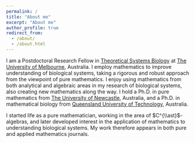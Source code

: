 ```yaml
---
permalink: /
title: "About me"
excerpt: "About me"
author_profile: true
redirect_from: 
  - /about/
  - /about.html
---
```


I am a Postdoctoral Research Fellow in [Theoretical Systems Biology](https://www.theosysbio.com/) at [The University of Melbourne](https://www.unimelb.edu.au/), Australia. I employ mathematics to improve understanding of biological systems, taking a rigorous and robust approach from the viewpoint of pure mathematics. I enjoy using mathematics from both analytical and algebraic areas in my research of biological systems, also creating new mathematics along the way. I hold a Ph.D. in pure mathematics from [The University of Newcastle](https://www.newcastle.edu.au/), Australia, and a Ph.D. in mathematical biology from [Queensland University of Technology](https://www.qut.edu.au/), Australia.

I started life as a pure mathematician, working in the area of $C^{\\ast}$-algebras, and later developed interest in the application of mathematics to understanding biological systems. My work therefore appears in both pure and applied mathematics journals.
